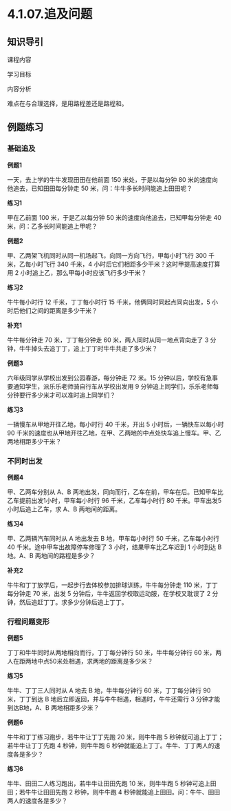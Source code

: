 # 4.1.07.追及问题

## 知识导引

课程内容

学习目标

内容分析

难点在与合理选择，是用路程差还是路程和。

## 例题练习

### 基础追及

**例题1**

一天，去上学的牛牛发现田田在他前面 150 米处，于是以每分钟 80 米的速度向他追去，已知田田每分钟走 50 米，问：牛牛多长时间能追上田田呢？

**练习1**

甲在乙前面 100 米，于是乙以每分钟 50 米的速度向他追去，已知甲每分钟走 40 米，问：乙多长时间能追上甲呢？

**例题2**

甲、乙两架飞机同时从同一机场起飞，向同一方向飞行，甲每小时飞行 300 千米，乙每小时飞行 340 千米，4 小时后它们相距多少干米？这时甲提高速度打算用 2 小时追上乙，那么甲每小时应该飞行多少干米？

**练习2**

牛牛每小时行 12 千米，丁丁每小时行 15 千米，他俩同时同起点同向出发，5 小时后他们之间的距离是多少干米？

**补充1**

牛牛每分钟走 70 米，丁丁每分钟走 60 米，两人同时从同一地点背向走了 3 分钟，牛牛掉头去追丁丁，追上丁丁时牛牛共走了多少米？

**例题3**

六年级同学从学校出发到公园春游，每分钟走 72 米。15 分钟以后，学校有急事要通知学生，派乐乐老师骑自行车从学校出发用 9 分钟追上同学们，乐乐老师每分钟要行多少米才可以准时追上同学们？

**练习3**

一辆慢车从甲地开往乙地，每小时行 40 千米，开出 5 小时后，一辆快车以每小时 90 千米的速度也从甲地开往乙地，在甲、乙两地的中点处快车追上慢车。甲、乙两地相距多少干米？

### 不同时出发

**例题4**

甲、乙两车分别从 A、B 两地出发，同向而行，乙车在前，甲车在后。已知甲车比乙车提前出发1小时，甲车每小时行 96 千米，乙车每小时行 80 千米。甲车出发5小时后追上乙车，求 A、B 两地间的距离。

**练习4**

甲、乙两辆汽车同时从 A 地出发去 B 地，甲车每小时行 50 千米，乙车每小时行 40 千米。途中甲车出故障停车修理了 3 小时，结果甲车比乙车迟到 1 小时到达 B 地。A、B 两地间的路程是多少？

**补充2**

牛牛和丁丁放学后，一起步行去体校参加排球训练，牛牛每分钟走 110 米，丁丁每分钟走 70 米，出发 5 分钟后，牛牛返回学校取运动服，在学校又耽误了 2 分钟，然后追赶丁丁。求多少分钟后追上丁丁。

### 行程问题变形

**例题5**

丁丁和牛牛同时从两地相向而行，丁丁每分钟行 50 米，牛牛每分钟行 60 米，两人在距两地中点50米处相遇，求两地的距离是多少米？

**练习5**

牛牛、丁丁三人同时从 A 地去 B 地，牛牛每分钟行 60 米，丁丁每分钟行 90 米，丁丁到达 B 地后立即返回，并与牛牛相遇，相遇时，牛牛还需行 3 分钟才能到达B地，A、B 两地相距多少米？

**例题6**

牛牛和丁丁练习跑步，若牛牛让丁丁先跑 20 米，则牛牛跑 5 秒钟就可追上丁丁；若牛牛让丁丁先跑 4 秒钟，则牛牛跑 6 秒钟就能追上丁丁。牛牛、丁丁两人的速度各是多少？

**练习6**

牛牛、田田二人练习跑出，若牛牛让田田先跑 10 米，则牛牛跑 5 秒钟可追上田田；若牛牛让田田先跑 2 秒钟，则牛牛跑 4 秒钟就能追上田田。问：牛牛、田田两人的速度各是多少？
